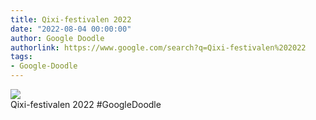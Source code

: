 ```yaml
---
title: Qixi-festivalen 2022
date: "2022-08-04 00:00:00"
author: Google Doodle
authorlink: https://www.google.com/search?q=Qixi-festivalen%202022
tags:
- Google-Doodle
---
```

<img src="https://www.google.com/logos/doodles/2022/qixi-festival-2022-6753651837109471-l.png" referrerpolicy="no-referrer"><br>Qixi-festivalen 2022 #GoogleDoodle